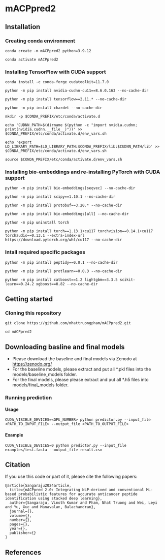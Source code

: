 # mACPpred2

## Installation
### Creating conda environment
```shell
conda create -n mACPpred2 python=3.9.12
```
```shell
conda activate mACPpred2
```

### Installing TensorFlow with CUDA support
```shell
conda install -c conda-forge cudatoolkit=11.7.0
```
```shell
python -m pip install nvidia-cudnn-cu11==8.6.0.163 --no-cache-dir
```
```shell
python -m pip install tensorflow==2.11.* --no-cache-dir
```
```shell
python -m pip install chardet --no-cache-dir
```
```shell
mkdir -p $CONDA_PREFIX/etc/conda/activate.d
```
```shell
echo 'CUDNN_PATH=$(dirname $(python -c "import nvidia.cudnn; print(nvidia.cudnn.__file__)"))' >> $CONDA_PREFIX/etc/conda/activate.d/env_vars.sh
```
```shell
echo 'export LD_LIBRARY_PATH=$LD_LIBRARY_PATH:$CONDA_PREFIX/lib:$CUDNN_PATH/lib' >> $CONDA_PREFIX/etc/conda/activate.d/env_vars.sh
```
```shell
source $CONDA_PREFIX/etc/conda/activate.d/env_vars.sh
```

### Installing bio-embeddings and re-installing PyTorch with CUDA support
```shell
python -m pip install bio-embeddings[seqvec] --no-cache-dir
```
```shell
python -m pip install scipy==1.10.1 --no-cache-dir
```
```shell
python -m pip install protobuf==3.20.* --no-cache-dir
```
```shell
python -m pip install bio-embeddings[all] --no-cache-dir
```
```shell
python -m pip uninstall torch
```
```shell
python -m pip install torch==1.13.1+cu117 torchvision==0.14.1+cu117 torchaudio==0.13.1 --extra-index-url https://download.pytorch.org/whl/cu117 --no-cache-dir
```

### Intall required specific packages
```shell
python -m pip install peptidy==0.0.1 --no-cache-dir
```
```shell
python -m pip install protlearn==0.0.3 --no-cache-dir
```
```shell
python -m pip install catboost==1.2 lightgbm==3.3.5 scikit-learn==0.24.2 xgboost==0.82 --no-cache-dir
```
## Getting started
### Cloning this repository
```shell
git clone https://github.com/nhattruongpham/mACPpred2.git
```
```shell
cd mACPpred2
```

## Downloading basline and final models
* Please download the baseline and final models via Zenodo at https://zenodo.org/
* For the baseline models, please extract and put all *.pkl files into the models/baseline_models folder.
* For the final models, please please extract and put all *.h5 files into models/final_models folder.

### Running prediction
#### Usage
```shell
CUDA_VISIBLE_DEVICES=<GPU_NUMBER> python predictor.py --input_file <PATH_TO_INPUT_FILE> --output_file <PATH_TO_OUTPUT_FILE>
```
#### Example
```shell
CUDA_VISIBLE_DEVICES=0 python predictor.py --input_file examples/test.fasta --output_file result.csv
```

## Citation
If you use this code or part of it, please cite the following papers:
```
@article{Sangaraju2024article,
  title={mACPpred 2.0: Integrating NLP-derived and conventional ML-based probabilistic features for accurate anticancer peptide identification using stacked deep learning},
  author={Sangaraju, Vinoth Kumar and Pham, Nhat Truong and Wei, Leyi and Yu, Xue and Manavalan, Balachandran},
  journal={},
  volume={},
  number={},
  pages={},
  year={},
  publisher={}
}
```

## References
